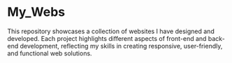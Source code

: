 # My_Webs
This repository showcases a collection of websites I have designed and developed. Each project highlights different aspects of front-end and back-end development, reflecting my skills in creating responsive, user-friendly, and functional web solutions.
